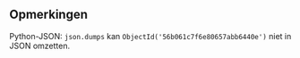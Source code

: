 ## Opmerkingen

Python-JSON: `json.dumps` kan `ObjectId('56b061c7f6e80657abb6440e')` niet in JSON omzetten.

